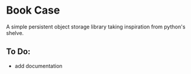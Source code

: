 # Book Case

A simple persistent object storage library taking inspiration from python's shelve.

## To Do:

- add documentation
